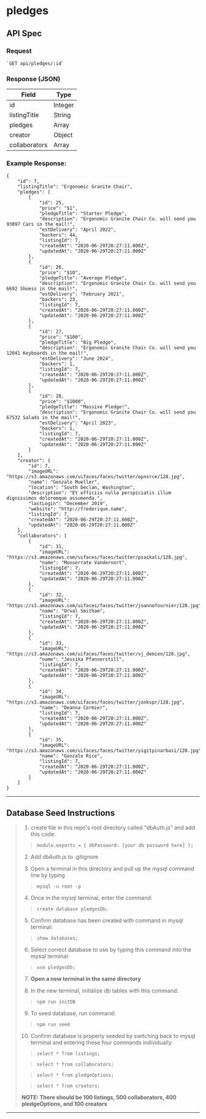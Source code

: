 # pledges

## **API Spec**

### Request

    `GET api/pledges/:id`

### Response (JSON)

| Field | Type |
|--------| -------- |
| id | Integer |
| listingTitle | String |
| pledges | Array |
| creator | Object |
| collaborators | Array |


### Example Response:

```
{
    "id": 7,
    "listingTitle": "Ergonomic Granite Chair",
    "pledges": [
        {
            "id": 25,
            "price": "$1",
            "pledgeTitle": "Starter Pledge",
            "description": "Ergonomic Granite Chair Co. will send you 93097 Cars in the mail!",
            "estDelivery": "April 2022",
            "backers": 44,
            "listingId": 7,
            "createdAt": "2020-06-29T20:27:11.000Z",
            "updatedAt": "2020-06-29T20:27:11.000Z"
        },
        {
            "id": 26,
            "price": "$10",
            "pledgeTitle": "Average Pledge",
            "description": "Ergonomic Granite Chair Co. will send you 6692 Shoess in the mail!",
            "estDelivery": "February 2021",
            "backers": 23,
            "listingId": 7,
            "createdAt": "2020-06-29T20:27:11.000Z",
            "updatedAt": "2020-06-29T20:27:11.000Z"
        },
        {
            "id": 27,
            "price": "$100",
            "pledgeTitle": "Big Pledge",
            "description": "Ergonomic Granite Chair Co. will send you 12041 Keyboards in the mail!",
            "estDelivery": "June 2024",
            "backers": 1,
            "listingId": 7,
            "createdAt": "2020-06-29T20:27:11.000Z",
            "updatedAt": "2020-06-29T20:27:11.000Z"
        },
        {
            "id": 28,
            "price": "$1000",
            "pledgeTitle": "Massive Pledge!",
            "description": "Ergonomic Granite Chair Co. will send you 67532 Salads in the mail!",
            "estDelivery": "April 2023",
            "backers": 1,
            "listingId": 7,
            "createdAt": "2020-06-29T20:27:11.000Z",
            "updatedAt": "2020-06-29T20:27:11.000Z"
        }
    ],
    "creator": {
        "id": 7,
        "imageURL": "https://s3.amazonaws.com/uifaces/faces/twitter/opnsrce/128.jpg",
        "name": "Gonzalo Mueller",
        "location": "South Declan, Washington",
        "description": "Et officiis nulla perspiciatis illum dignissimos doloremque assumenda.",
        "lastLogin": "December 2019",
        "website": "http://frederique.name",
        "listingId": 7,
        "createdAt": "2020-06-29T20:27:11.000Z",
        "updatedAt": "2020-06-29T20:27:11.000Z"
    },
    "collaborators": [
        {
            "id": 31,
            "imageURL": "https://s3.amazonaws.com/uifaces/faces/twitter/psaikali/128.jpg",
            "name": "Monserrate Vandervort",
            "listingId": 7,
            "createdAt": "2020-06-29T20:27:11.000Z",
            "updatedAt": "2020-06-29T20:27:11.000Z"
        },
        {
            "id": 32,
            "imageURL": "https://s3.amazonaws.com/uifaces/faces/twitter/joannefournier/128.jpg",
            "name": "Orval Smitham",
            "listingId": 7,
            "createdAt": "2020-06-29T20:27:11.000Z",
            "updatedAt": "2020-06-29T20:27:11.000Z"
        },
        {
            "id": 33,
            "imageURL": "https://s3.amazonaws.com/uifaces/faces/twitter/vj_demien/128.jpg",
            "name": "Jessika Pfannerstill",
            "listingId": 7,
            "createdAt": "2020-06-29T20:27:11.000Z",
            "updatedAt": "2020-06-29T20:27:11.000Z"
        },
        {
            "id": 34,
            "imageURL": "https://s3.amazonaws.com/uifaces/faces/twitter/jonkspr/128.jpg",
            "name": "Deanna Cormier",
            "listingId": 7,
            "createdAt": "2020-06-29T20:27:11.000Z",
            "updatedAt": "2020-06-29T20:27:11.000Z"
        },
        {
            "id": 35,
            "imageURL": "https://s3.amazonaws.com/uifaces/faces/twitter/yigitpinarbasi/128.jpg",
            "name": "Gonzalo Rice",
            "listingId": 7,
            "createdAt": "2020-06-29T20:27:11.000Z",
            "updatedAt": "2020-06-29T20:27:11.000Z"
        }
    ]
}
```
---
## **Database Seed Instructions**
> 1. create file in this repo's root directory called "dbAuth.js" and add this code:
>>  ```module.exports = { dbPassword: [your db password here] };```
> 2. Add dbAuth.js to .gitignore
>
> 3. Open a terminal in this directory and pull up the mysql command line by typing
>> ```mysql -u root -p```
> 4. Once in the mysql terminal, enter the command:
> > ```create database pledgesDb;```
> 5. Confirm database has been created with command in mysql terminal:
> > ```show databases;```
> 6. Select correct database to use by typing this command into the mysql terminal:
> > ```use pledgesDb;```
> 7. **Open a new terminal in the same directory**
>
> 8. In the new terminal, initialize db tables with this command:
> >```npm run initDB```
> 9. To seed database, run command:
> > ```npm run seed```
> 10. Confirm database is properly seeded by switching back to mysql terminal and entering these four commands individually:
>> ```select * from listings;```
>
>> ```select * from collaborators;```
>
>> ```select * from pledgeOptions;```
>
>> ```select * from creators;```
>
> **NOTE: There should be 100 listings, 500 collaborators, 400 pledgeOptions, and 100 creators**
---